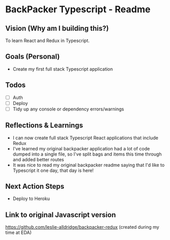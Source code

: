 # BackPacker Typescript - Readme

## Vision (Why am I building this?)

To learn React and Redux in Typescript.

## Goals (Personal)

- Create my first full stack Typescript application

## Todos

- [ ] Auth
- [ ] Deploy
- [ ] Tidy up any console or dependency errors/warnings

## Reflections & Learnings

- I can now create full stack Typescript React applications that include Redux
- I've learned my original backpacker application had a lot of code dumped into a single file, so I've split bags and items this time through and added better routes
- It was nice to read my original backpacker readme saying that I'd like to Typescript it one day, that day is here!

## Next Action Steps

- Deploy to Heroku

## Link to original Javascript version

https://github.com/leslie-alldridge/backpacker-redux (created during my time at EDA)
